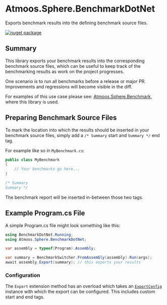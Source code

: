 # Atmoos.Sphere.BenchmarkDotNet

Exports benchmark results into the defining benchmark source files.

[![nuget package](https://img.shields.io/nuget/v/Atmoos.Sphere.BenchmarkDotnet.svg?logo=nuget)](https://www.nuget.org/packages/Atmoos.Sphere.BenchmarkDotnet)

## Summary

This library exports your benchmark results into the corresponding benchmark source files, which can be useful to keep track of the benchmarking results as work on the project progresses.

One scenario is to run all benchmarks before a release or major PR. Improvements and regressions will become visible in the diff.

For examples of this use case please see: [Atmoos.Sphere.Benchmark](https://github.com/atmoos/Sphere/tree/main/source/Atmoos.Sphere.Benchmark), where this library is used.

## Preparing Benchmark Source Files

To mark the location into which the results should be inserted in your benchmark source files, simply add a `/* Summary` start and `Summary */` end tag.

For example like so in `MyBenchmark.cs`:

```csharp
public class MyBenchmark
{
    // Your benchmarks go here...
}

/* Summary
Summary */
```

The benchmark report will be inserted in-between those two tags.

## Example Program.cs File

A simple Program.cs file might look something like this:

```csharp
using BenchmarkDotNet.Running;
using Atmoos.Sphere.BenchmarkDotNet;

var assembly = typeof(Program).Assembly;

var summary = BenchmarkSwitcher.FromAssembly(assembly).Run(args);
await assembly.Export(summary); // this exports your results
```

### Configuration

The `Export` extension method has an overload which takes an [`ExportConfig`](https://github.com/atmoos/Sphere/blob/main/source/Atmoos.Sphere.BenchmarkDotNet/ExportConfig.cs) instance with which the export can be configured. This includes custom start and end tags.
